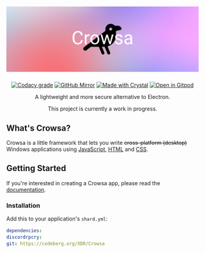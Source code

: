 <h1 align="center">
  <img src="assets/banner.jpg" alt="Crowsa">
</h1>
  <p align="center">
    <a href="https://app.codacy.com/gh/XDRwastaken/Crowsa/dashboard?utm_source=gh&utm_medium=referral&utm_content=&utm_campaign=Badge_grade" target="_blank"><img alt="Codacy grade" src="https://img.shields.io/codacy/grade/fb3d0569a66f46c5b4cb186dd14a7fc1?style=for-the-badge&logo=codacy&label=Code%20Quality"/></a>
    <a href="https://github.com/XDRwastaken/Crowsa"><img alt="GitHub Mirror" src="https://img.shields.io/badge/github%20mirror-181717?style=for-the-badge&logo=github&logoColor=white"/></a>
    <a href="https://crystal-lang.org" target="_blank"><img alt="Made with Crystal" src="https://img.shields.io/badge/made%20with%20crystal-000000?style=for-the-badge&logo=crystal&logoColor=white"/></a>
    <a href="https://gitpod.io/#https://github.com/xdrwastaken/crowsa" target="_blank"><img alt="Open in Gitpod" src="https://img.shields.io/badge/open%20in%20gitpod-ffae33?style=for-the-badge&logo=gitpod&logoColor=white"/></a>
  </p>
<p align="center">A lightweight and more secure alternative to Electron.</p>
<p align="center">This project is currently a work in progress.</p>

## What's Crowsa?
Crowsa is a little framework that lets you write ~~cross-platform (desktop)~~ Windows applications using [JavaScript](https://simple.wikipedia.org/wiki/JavaScript), [HTML](https://simple.wikipedia.org/wiki/HTML) and [CSS](https://simple.wikipedia.org/wiki/Cascading_Style_Sheets).

## Getting Started

If you're interested in creating a Crowsa app, please read the [documentation](https://xdrwastaken.github.io/crowsa-docs).

### Installation
Add this to your application's `shard.yml`:

```yml
dependencies:
discordrpcry:
git: https://codeberg.org/XDR/Crowsa
```
